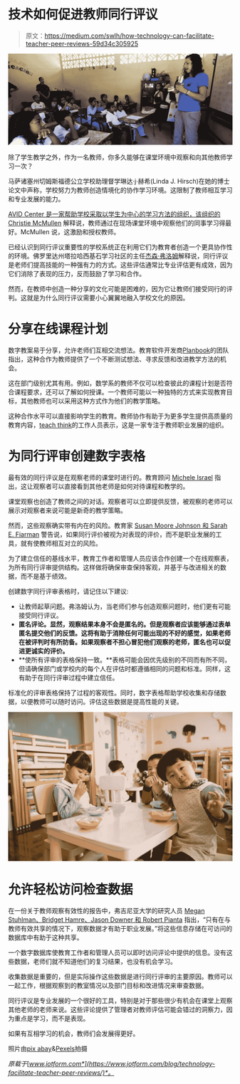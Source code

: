 # 技术如何促进教师同行评议

> 原文：<https://medium.com/swlh/how-technology-can-facilitate-teacher-peer-reviews-59d34c305925>

![](img/9a05dea692060fe046139c87736bfb5c.png)

除了学生教学之外，作为一名教师，你多久能够在课堂环境中观察和向其他教师学习一次？

马萨诸塞州切姆斯福德公立学校助理督学琳达·j·赫希(Linda J. Hirsch)在她的博士论文中声称，学校努力为教师创造情境化的协作学习环境。这限制了教师相互学习和专业发展的能力。

[AVID Center 是一家帮助学校采取以学生为中心的学习方法的组织，该组织的 Christie McMullen](https://gtlcenter.org/blog/teachers-observing-teachers-how-excellence-becomes-contagious) 解释说，教师通过在现场课堂环境中观察他们的同事学习得最好。McMullen 说，这激励和授权教师。

已经认识到同行评议重要性的学校系统正在利用它们为教育者创造一个更具协作性的环境。佛罗里达州塔拉哈西基石学习社区的主任[杰森·弗洛姆](http://inservice.ascd.org/peer-to-peer-observation-five-questions-for-making-it-work/)解释说，同行评议是老师们提高技能的一种强有力的方式。这些评估通常比专业评估更有成效，因为它们消除了表现的压力，反而鼓励了学习和合作。

然而，在教师中创造一种分享的文化可能是困难的，因为它让教师们接受同行的评判。这就是为什么同行评议需要小心翼翼地融入学校文化的原因。

# 分享在线课程计划

数字教案易于分享，允许老师们互相交流想法。教育软件开发商[Planbook](https://blog.planbook.com/teacher-collaboration/)的团队指出，这种合作为教师提供了一个不断测试想法、寻求反馈和改进教学方法的机会。

这在部门级别尤其有用。例如，数学系的教师不仅可以检查彼此的课程计划是否符合课程要求，还可以了解如何授课。一个教师可能以一种独特的方式来实现教育目标，其他教师也可以采用这种方式作为他们的教学策略。

这种合作水平可以直接影响学生的教育。教师协作有助于为更多学生提供高质量的教育内容，[teach think](https://www.teachthought.com/pedagogy/10-benefits-of-digital-planning-tools-for-teachers/)的工作人员表示，这是一家专注于教师职业发展的组织。

# 为同行评审创建数字表格

最有效的同行评议是在观察老师的课堂时进行的。教育顾问 [Michele Israel](https://www.educationworld.com/a_admin/admin/admin297.shtml) 指出，这让观察者可以直接看到其他老师是如何对待课程和教学的。

课堂观察也创造了教师之间的对话。观察者可以立即提供反馈，被观察的老师可以展示对观察者来说可能是新奇的教学策略。

然而，这些观察确实带有内在的风险。教育家 [Susan Moore Johnson 和 Sarah E. Fiarman](http://www.ascd.org/publications/educational-leadership/nov12/vol70/num03/The-Potential-of-Peer-Review.aspx) 警告说，如果同行评价被视为对表现的评价，而不是职业发展的工具，就有使教师相互对立的风险。

为了建立信任的基线水平，教育工作者和管理人员应该合作创建一个在线观察表，为所有同行评审提供结构。这样做将确保审查保持客观，并基于与改进相关的数据，而不是基于绩效。

创建数字同行评审表格时，请记住以下建议:

*   让教师起草问题。弗洛姆认为，当老师们参与创造观察问题时，他们更有可能接受同行评议。
*   **匿名评论。显然，观察结果本身不会是匿名的。但是观察者应该能够通过表单匿名提交他们的反馈。这将有助于消除任何可能出现的不好的感觉，如果老师在被评判时有所防备。如果观察者不担心冒犯他们观察的老师，匿名也可以促进更诚实的评价。**
*   **使所有评审的表格保持一致。**表格可能会因优先级别的不同而有所不同，但请确保部门或学校内的每个人在评估时都遵循相同的问题和标准。同样，这有助于在同行评审过程中建立信任。

标准化的评审表格保持了过程的客观性。同时，数字表格帮助学校收集和存储数据，以便教师可以随时访问。评估这些数据是提高性能的关键。

![](img/ef299b5015695975803a49731bf2eedc.png)

# 允许轻松访问检查数据

在一份关于教师观察有效性的报告中，弗吉尼亚大学的研究人员 [Megan Stuhlman、Bridget Hamre、Jason Downer 和 Robert Pianta](https://curry.virginia.edu/uploads/resourceLibrary/CASTL_practioner_Part5_single.pdf) 指出，“只有在与教师有效共享的情况下，观察数据才有助于职业发展。”将这些信息存储在可访问的数据库中有助于这种共享。

一个数字数据库使教育工作者和管理人员可以即时访问评论中提供的信息。没有这些数据，老师们就不知道他们的复习结果，也没有机会学习。

收集数据是重要的，但是实际操作这些数据是进行同行评审的主要原因。教师可以一起工作，根据观察到的教室情况以及部门目标和改进情况来审查数据。

同行评议是专业发展的一个很好的工具，特别是对于那些很少有机会在课堂上观察其他老师的老师来说。这些评论提供了管理者对教师评估可能会错过的洞察力，因为重点是学习，而不是表现。

如果有互相学习的机会，教师们会发展得更好。

照片由[pix abay](https://pixabay.com/en/school-classroom-boys-girls-79612/)&[Pexels](https://www.pexels.com/photo/three-toddler-eating-on-white-table-1001914/)拍摄

*原载于*[*www.jotform.com*](https://www.jotform.com/blog/technology-facilitate-teacher-peer-reviews/)*。*